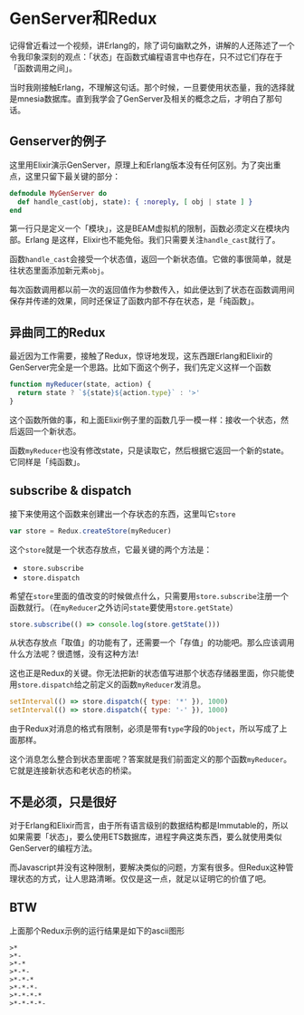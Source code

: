 # GenServer和Redux



记得曾近看过一个视频，讲Erlang的，除了词句幽默之外，讲解的人还陈述了一个令我印象深刻的观点：「状态」在函数式编程语言中也存在，只不过它们存在于「函数调用之间」。

当时我刚接触Erlang，不理解这句话。那个时候，一旦要使用状态量，我的选择就是mnesia数据库。直到我学会了GenServer及相关的概念之后，才明白了那句话。


## Genserver的例子

这里用Elixir演示GenServer，原理上和Erlang版本没有任何区别。为了突出重点，这里只留下最关键的部分：

```elixir
defmodule MyGenServer do
  def handle_cast(obj, state): { :noreply, [ obj | state ] }
end
```

第一行只是定义一个「模块」，这是BEAM虚拟机的限制，函数必须定义在模块内部。Erlang
是这样，Elixir也不能免俗。我们只需要关注`handle_cast`就行了。

函数`handle_cast`会接受一个状态值，返回一个新状态值。它做的事很简单，就是往状态里面添加新元素`obj`。

每次函数调用都以前一次的返回值作为参数传入，如此便达到了状态在函数调用间保存并传递的效果，同时还保证了函数内部不存在状态，是「纯函数」。


## 异曲同工的Redux

最近因为工作需要，接触了Redux，惊讶地发现，这东西跟Erlang和Elixir的GenServer完全是一个思路。比如下面这个例子，我们先定义这样一个函数

```js
function myReducer(state, action) {
  return state ? `${state}${action.type}` : '>'
}
```

这个函数所做的事，和上面Elixir例子里的函数几乎一模一样：接收一个状态，然后返回一个新状态。

函数`myReducer`也没有修改state，只是读取它，然后根据它返回一个新的state。它同样是「纯函数」。

## subscribe & dispatch

接下来使用这个函数来创建出一个存状态的东西，这里叫它`store`

```js
var store = Redux.createStore(myReducer)
```

这个`store`就是一个状态存放点，它最关键的两个方法是：
- `store.subscribe`
- `store.dispatch`

希望在`store`里面的值改变的时候做点什么，只需要用`store.subscribe`注册一个函数就行。（在`myReducer`之外访问`state`要使用`store.getState`）

```js
store.subscribe(() => console.log(store.getState()))
```

从状态存放点「取值」的功能有了，还需要一个「存值」的功能吧。那么应该调用什么方法呢？很遗憾，没有这种方法!

这也正是Redux的关键。你无法把新的状态值写进那个状态存储器里面，你只能使用`store.dispatch`给之前定义的函数`myReducer`发消息。

```js
setInterval(() => store.dispatch({ type: '*' }), 1000)
setInterval(() => store.dispatch({ type: '-' }), 1000)
```

由于Redux对消息的格式有限制，必须是带有`type`字段的`Object`，所以写成了上面那样。

这个消息怎么整合到状态里面呢？答案就是我们前面定义的那个函数`myReducer`。它就是连接新状态和老状态的桥梁。


## 不是必须，只是很好

对于Erlang和Elixir而言，由于所有语言级别的数据结构都是Immutable的，所以如果需要「状态」，要么使用ETS数据库，进程字典这类东西，要么就使用类似GenServer的编程方法。

而Javascript并没有这种限制，要解决类似的问题，方案有很多。但Redux这种管理状态的方式，让人思路清晰。仅仅是这一点，就足以证明它的价值了吧。


## BTW

上面那个Redux示例的运行结果是如下的ascii图形

```
>*
>*-
>*-*
>*-*-
>*-*-*
>*-*-*-
>*-*-*-*
>*-*-*-*-
```

